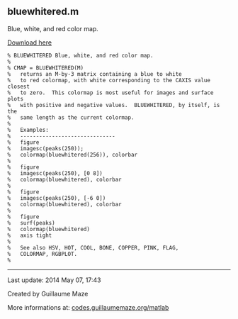 ## bluewhitered.m ##
Blue, white, and red color map.

[Download here](http://guillaumemaze.googlecode.com/svn/trunk/matlab/codes/colors/bluewhitered.m)

```
% BLUEWHITERED Blue, white, and red color map.
%
% CMAP = BLUEWHITERED(M)
%   returns an M-by-3 matrix containing a blue to white
%   to red colormap, with white corresponding to the CAXIS value closest
%   to zero.  This colormap is most useful for images and surface plots
%   with positive and negative values.  BLUEWHITERED, by itself, is the
%   same length as the current colormap.
%
%   Examples:
%   ------------------------------
%   figure
%   imagesc(peaks(250));
%   colormap(bluewhitered(256)), colorbar
%
%   figure
%   imagesc(peaks(250), [0 8])
%   colormap(bluewhitered), colorbar
%
%   figure
%   imagesc(peaks(250), [-6 0])
%   colormap(bluewhitered), colorbar
%
%   figure
%   surf(peaks)
%   colormap(bluewhitered)
%   axis tight
%
%   See also HSV, HOT, COOL, BONE, COPPER, PINK, FLAG, 
%   COLORMAP, RGBPLOT.
%
```

---

Last update: 2014 May 07, 17:43

Created by Guillaume Maze

More informations at: [codes.guillaumemaze.org/matlab](http://codes.guillaumemaze.org/matlab)